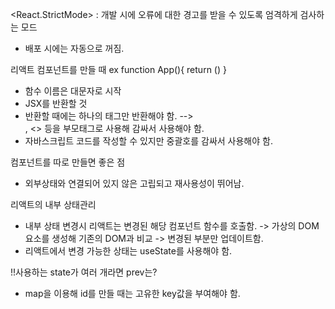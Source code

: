 <React.StrictMode> 
: 개발 시에 오류에 대한 경고를 받을 수 있도록 엄격하게 검사하는 모드 
- 배포 시에는 자동으로 꺼짐.


리액트 컴포넌트를 만들 때
ex
function App(){
    return ()
}
- 함수 이름은 대문자로 시작
- JSX를 반환할 것
- 반환할 때에는 하나의 태그만 반환해야 함.
--> <div>, <> 등을 부모태그로 사용해 감싸서 사용해야 함.
- 자바스크립트 코드를 작성할 수 있지만 중괄호를 감싸서 사용해야 함.

컴포넌트를 따로 만들면 좋은 점
- 외부상태와 연결되어 있지 않은 고립되고 재사용성이 뛰어남.

리액트의 내부 상태관리
- 내부 상태 변경시 리액트는 변경된 해당 컴포넌트 함수를 호출함. -> 가상의 DOM 요소를 생성해 기존의 DOM과 비교 -> 변경된 부분만 업데이트함.
- 리액트에서 변경 가능한 상태는 useState를 사용해야 함.

!!사용하는 state가 여러 개라면 prev는?

- map을 이용해 id를 만들 때는 고유한 key값을 부여해야 함.

